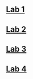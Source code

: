 ## [Lab 1](.//Lab1/Lab1.md)
## [Lab 2](.//Lab2/Lab2.md)
## [Lab 3](.//Lab3/Lab3.md)
## [Lab 4](.//Lab4/Lab4.md)
